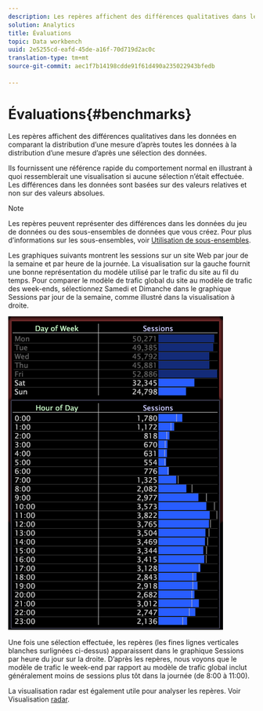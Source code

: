 ```yaml
---
description: Les repères affichent des différences qualitatives dans les données en comparant la distribution d’une mesure d’après toutes les données à la distribution d’une mesure d’après une sélection des données.
solution: Analytics
title: Évaluations
topic: Data workbench
uuid: 2e5255cd-eafd-45de-a16f-70d719d2ac0c
translation-type: tm+mt
source-git-commit: aec1f7b14198cdde91f61d490a235022943bfedb

---
```



# Évaluations{#benchmarks}

Les repères affichent des différences qualitatives dans les données en comparant la distribution d’une mesure d’après toutes les données à la distribution d’une mesure d’après une sélection des données.

Ils fournissent une référence rapide du comportement normal en illustrant à quoi ressemblerait une visualisation si aucune sélection n’était effectuée. Les différences dans les données sont basées sur des valeurs relatives et non sur des valeurs absolues.

>[!NOTE]
>
>Les repères peuvent représenter des différences dans les données du jeu de données ou des sous-ensembles de données que vous créez. Pour plus d’informations sur les sous-ensembles, voir [Utilisation de sous-ensembles](../../../home/c-get-started/c-vis/c-wk-subsets/c-wk-subsets.md#concept-43809322b6374d5cb2536630a13e943b).

Les graphiques suivants montrent les sessions sur un site Web par jour de la semaine et par heure de la journée. La visualisation sur la gauche fournit une bonne représentation du modèle utilisé par le trafic du site au fil du temps. Pour comparer le modèle de trafic global du site au modèle de trafic des week-ends, sélectionnez Samedi et Dimanche dans le graphique Sessions par jour de la semaine, comme illustré dans la visualisation à droite.

![](assets/wsp_Custom_Benchmarks-Selection.png)

Une fois une sélection effectuée, les repères (les fines lignes verticales blanches surlignées ci-dessus) apparaissent dans le graphique Sessions par heure du jour sur la droite. D’après les repères, nous voyons que le modèle de trafic le week-end par rapport au modèle de trafic global inclut généralement moins de sessions plus tôt dans la journée (de 8:00 à 11:00).

La visualisation radar est également utile pour analyser les repères. Voir Visualisation [radar](../../../home/c-get-started/c-analysis-vis/t-radar-vis.md#task-aeb2531e11ca48b597d5b0d704964dc8).

